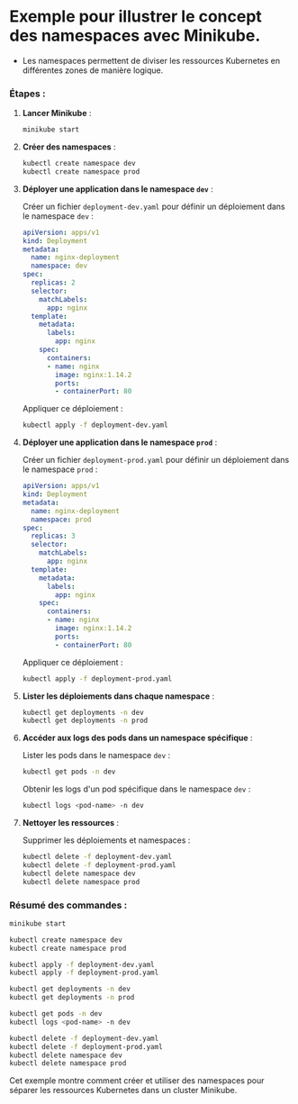 # Exemple pour illustrer le concept des namespaces avec Minikube. 
- Les namespaces permettent de diviser les ressources Kubernetes en différentes zones de manière logique. 

### Étapes :

1. **Lancer Minikube** :

    ```bash
    minikube start
    ```

2. **Créer des namespaces** :

    ```bash
    kubectl create namespace dev
    kubectl create namespace prod
    ```

3. **Déployer une application dans le namespace `dev`** :

    Créer un fichier `deployment-dev.yaml` pour définir un déploiement dans le namespace `dev` :

    ```yaml
    apiVersion: apps/v1
    kind: Deployment
    metadata:
      name: nginx-deployment
      namespace: dev
    spec:
      replicas: 2
      selector:
        matchLabels:
          app: nginx
      template:
        metadata:
          labels:
            app: nginx
        spec:
          containers:
          - name: nginx
            image: nginx:1.14.2
            ports:
            - containerPort: 80
    ```

    Appliquer ce déploiement :

    ```bash
    kubectl apply -f deployment-dev.yaml
    ```

4. **Déployer une application dans le namespace `prod`** :

    Créer un fichier `deployment-prod.yaml` pour définir un déploiement dans le namespace `prod` :

    ```yaml
    apiVersion: apps/v1
    kind: Deployment
    metadata:
      name: nginx-deployment
      namespace: prod
    spec:
      replicas: 3
      selector:
        matchLabels:
          app: nginx
      template:
        metadata:
          labels:
            app: nginx
        spec:
          containers:
          - name: nginx
            image: nginx:1.14.2
            ports:
            - containerPort: 80
    ```

    Appliquer ce déploiement :

    ```bash
    kubectl apply -f deployment-prod.yaml
    ```

5. **Lister les déploiements dans chaque namespace** :

    ```bash
    kubectl get deployments -n dev
    kubectl get deployments -n prod
    ```

6. **Accéder aux logs des pods dans un namespace spécifique** :

    Lister les pods dans le namespace `dev` :

    ```bash
    kubectl get pods -n dev
    ```

    Obtenir les logs d'un pod spécifique dans le namespace `dev` :

    ```bash
    kubectl logs <pod-name> -n dev
    ```

7. **Nettoyer les ressources** :

    Supprimer les déploiements et namespaces :

    ```bash
    kubectl delete -f deployment-dev.yaml
    kubectl delete -f deployment-prod.yaml
    kubectl delete namespace dev
    kubectl delete namespace prod
    ```

### Résumé des commandes :

```bash
minikube start

kubectl create namespace dev
kubectl create namespace prod

kubectl apply -f deployment-dev.yaml
kubectl apply -f deployment-prod.yaml

kubectl get deployments -n dev
kubectl get deployments -n prod

kubectl get pods -n dev
kubectl logs <pod-name> -n dev

kubectl delete -f deployment-dev.yaml
kubectl delete -f deployment-prod.yaml
kubectl delete namespace dev
kubectl delete namespace prod
```

Cet exemple montre comment créer et utiliser des namespaces pour séparer les ressources Kubernetes dans un cluster Minikube.
